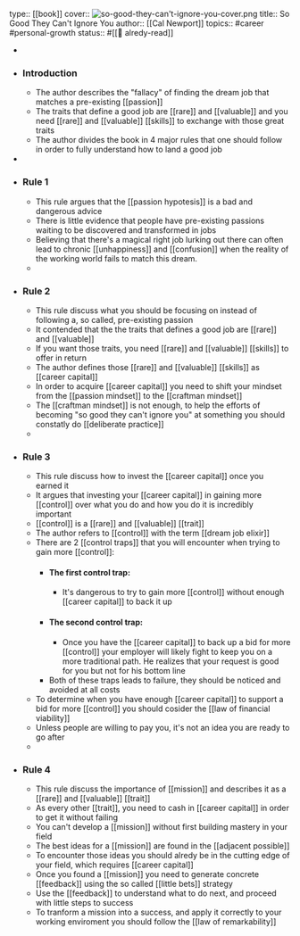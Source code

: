 type:: [[book]]
cover:: ![so-good-they-can't-ignore-you-cover.png](../assets/so-good-they-can't-ignore-you-cover_1681991394849_0.png) 
title:: So Good They Can't Ignore You
author:: [[Cal Newport]]
topics:: #career #personal-growth
status:: #[[📰 alredy-read]]

-
- ### Introduction
	- The author describes the "fallacy" of finding the dream job that matches a pre-existing [[passion]]
	- The traits that define a good job are [[rare]] and [[valuable]] and you need [[rare]] and [[valuable]] [[skills]] to exchange with those great traits
	- The author divides the book in 4 major rules that one should follow in order to fully understand how to land a good job
-
- ### Rule 1
	- This rule argues that the [[passion hypotesis]] is a bad and dangerous advice
	- There is little evidence that people have pre-existing passions waiting to be discovered and transformed in jobs
	- Believing that there's a magical right job lurking out there can often lead to chronic [[unhappiness]] and [[confusion]] when the reality of the working world fails to match this dream.
	-
- ### Rule 2
	- This rule discuss what you should be focusing on instead of following a, so called, pre-existing passion
	- It contended that the the traits that defines a good job are [[rare]] and [[valuable]]
	- If you want those traits, you need [[rare]] and [[valuable]] [[skills]] to offer in return
	- The author defines those [[rare]] and [[valuable]] [[skills]] as [[career capital]]
	- In order to acquire [[career capital]] you need to shift your mindset from the [[passion mindset]] to the [[craftman mindset]]
	- The [[craftman mindset]] is not enough, to help the efforts of becoming "so good they can't ignore you" at something you should constatly do [[deliberate practice]]
	-
- ### Rule 3
	- This rule discuss how to invest the [[career capital]] once you earned it
	- It argues that investing your [[career capital]] in gaining more [[control]] over what you do and how you do it is incredibly important
	- [[control]] is a [[rare]] and [[valuable]] [[trait]]
	- The author refers to [[control]] with the term [[dream job elixir]]
	- There are 2 [[control traps]] that you will encounter when trying to gain more [[control]]:
		- #### The first control trap:
			- It's dangerous to try to gain more [[control]] without enough [[career capital]] to back it up
		- #### The second control trap:
			- Once you have the [[career capital]] to back up a bid for more [[control]] your employer will likely fight to keep you on a more traditional path. He realizes that your request is good for you but not for his bottom line
		- Both of these traps leads to failure, they should be noticed and avoided at all costs
	- To determine when you have enough [[career capital]] to support a bid for more [[control]] you should cosider the [[law of financial viability]]
	- Unless people are willing to pay you, it's not an idea you are ready to go after
	-
- ### Rule 4
	- This rule discuss the importance of [[mission]] and describes it as a [[rare]] and [[valuable]] [[trait]]
	- As every other [[trait]], you need to cash in [[career capital]] in order to get it without failing
	- You can't develop a [[mission]] without first building mastery in your field
	- The best ideas for a [[mission]] are found in the [[adjacent possible]]
	- To encounter those ideas you should alredy be in the cutting edge of your field, which requires [[career capital]]
	- Once you found a [[mission]] you need to generate concrete [[feedback]] using the so called [[little bets]] strategy
	- Use the [[feedback]] to understand what to do next, and proceed with little steps to success
	- To tranform a mission into a success, and apply it correctly to your working enviroment you should follow the [[law of remarkability]]